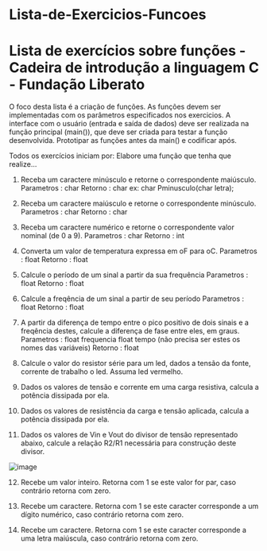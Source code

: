 # Lista-de-Exercicios-Funcoes
# Lista de exercícios sobre funções - Cadeira de introdução a linguagem C - Fundação Liberato

O foco desta lista é a criação de funções.
As funções devem ser implementadas com os parâmetros especificados nos exercicios.
A interface com o usuário (entrada e saída de dados) deve ser realizada na função 
principal (main()), que deve ser criada para testar a função desenvolvida.
Prototipar as funções antes da main() e codificar após.

Todos os exercícios iniciam por:
Elabore uma função que tenha que realize...

1. Receba um caractere minúsculo e retorne o correspondente maiúsculo.
Parametros : char
Retorno : char 
ex: char Pminusculo(char letra);

2. Receba um caractere maiúsculo e retorne o correspondente minúsculo.
Parametros : char
Retorno : char 

3. Receba um caractere numérico e retorne o correspondente valor nominal (de 0 a 9).
Parametros : char
Retorno : int

4. Converta um valor de temperatura expressa em oF para oC.
Parametros : float
Retorno : float

5. Calcule o período de um sinal a partir da sua frequência
Parametros : float
Retorno : float

6. Calcule a freqência de um sinal a partir de seu período
Parametros : float
Retorno : float

7. A partir da diferença de tempo entre o pico positivo de dois sinais e a freqência destes, 
calcule a diferença de fase entre eles, em graus. 
Parametros : float frequencia float tempo (não precisa ser estes os nomes das variáveis)
Retorno : float

8. Calcule o valor do resistor série para um led, dados a tensão da fonte, corrente de 
trabalho o led. Assuma led vermelho.

9. Dados os valores de tensão e corrente em uma carga resistiva, calcula a potência 
dissipada por ela.

10. Dados os valores de resistência da carga e tensão aplicada, calcula a potência dissipada
por ela.

11. Dados os valores de Vin e Vout do divisor de tensão representado abaixo, calcule a 
relação R2/R1 necessária para construção deste divisor.

![image](https://user-images.githubusercontent.com/73619551/214170191-c825f67e-7740-419a-903e-5eaa7f513da6.png)

12. Recebe um valor inteiro. Retorna com 1 se este valor for par, caso contrário retorna com 
zero.

13. Recebe um caractere. Retorna com 1 se este caracter corresponde a um dígito 
numérico, caso contrário retorna com zero.

14. Recebe um caractere. Retorna com 1 se este caracter corresponde a uma letra 
maiúscula, caso contrário retorna com zero.


